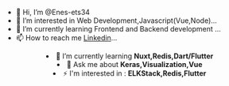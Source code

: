 - 👋 Hi, I’m @Enes-ets34
- 👀 I’m interested in Web Development,Javascript(Vue,Node)...
- 🌱 I’m currently learning Frontend and Backend development ...
- 📫 How to reach me [Linkedin](https://www.linkedin.com/in/enes-ets34/)...
<div align="center">
<li>🌱 I’m currently learning <strong>Nuxt,Redis,Dart/Flutter </strong> </li>
<li>💬 Ask me about <strong>Keras,Visualization,Vue</strong> </li>
<li>⚡ I'm interested in : <strong>ELKStack,Redis,Flutter</strong> </li>
</div>
<!---
Enes-ets34/Enes-ets34 is a ✨ special ✨ repository because its `README.md` (this file) appears on your GitHub profile.
You can click the Preview link to take a look at your changes.
--->
